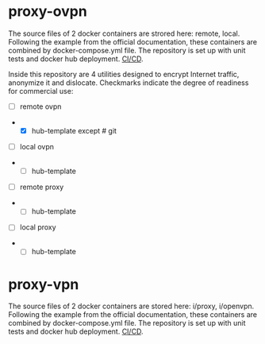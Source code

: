 # proxy-ovpn
The source files of 2 docker containers are strored here: remote, local. Following the example from the official documentation, these containers are combined by docker-compose.yml file. The repository is set up with unit tests and docker hub deployment. [CI/CD](https://docs.docker.com/language/nodejs/configure-ci-cd/).

Inside this repository are 4 utilities designed to encrypt Internet traffic, anonymize it and dislocate. Checkmarks indicate the degree of readiness for commercial use:
 - [ ] remote ovpn
 - - [x] hub-template except # git
 - [ ] local ovpn
  - - [ ] hub-template
 - [ ] remote proxy
  - - [ ] hub-template
 - [ ] local proxy
  - - [ ] hub-template
# proxy-vpn
The source files of 2 docker containers are stored here: i/proxy, i/openvpn. Following the example from the official documentation, these containers are combined by docker-compose.yml file. The repository is set up with unit tests and docker hub deployment. [CI/CD](https://docs.docker.com/language/nodejs/configure-ci-cd/).